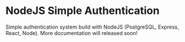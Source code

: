 # NodeJS Simple Authentication

Simple authentication system build with NodeJS (PostgreSQL, Express, React, Node). More documentation will released soon!